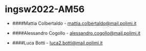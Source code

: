 # ingsw2022-AM56
+ ####Mattia Colbertaldo - mattia.colbertaldo@mail.polimi.it

+ ####Alessandro Cogollo - alessandro.cogollo@mail.polimi.it


+ ####Luca Botti - luca2.botti@mail.polimi.it